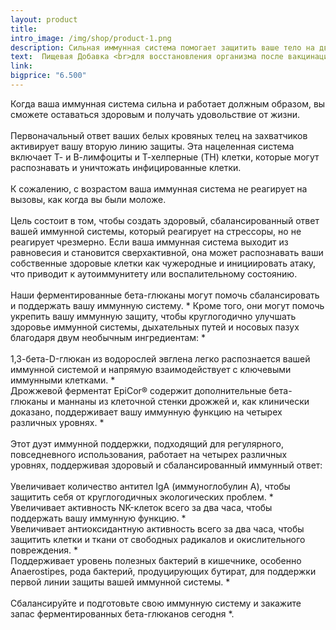 ```yaml
---
layout: product
title: 
intro_image: /img/shop/product-1.png
description: Сильная иммунная система помогает защитить ваше тело на двух уровнях с помощью первой и второй линий защиты. Ваша первая линия защиты от внешних захватчиков включает в себя Natural Killer (NK) и фагоцитарные лейкоциты.
text:  Пищевая Добавка <br>для восстановления организма после вакцинации SPUTNIK-V
link: 
bigprice: "6.500"
---
```


<div class="content">
<p class="text-md">  
Когда ваша иммунная система сильна и работает должным образом, вы сможете оставаться здоровым и получать удовольствие от жизни.
<br /><br />
Первоначальный ответ ваших белых кровяных телец на захватчиков активирует вашу вторую линию защиты. Эта нацеленная система включает Т- и В-лимфоциты и Т-хелперные (TH) клетки, которые могут распознавать и уничтожать инфицированные клетки.
<br /><br />
К сожалению, с возрастом ваша иммунная система не реагирует на вызовы, как когда вы были моложе.
<br /><br />
Цель состоит в том, чтобы создать здоровый, сбалансированный ответ вашей иммунной системы, который реагирует на стрессоры, но не реагирует чрезмерно. Если ваша иммунная система выходит из равновесия и становится сверхактивной, она может распознавать ваши собственные здоровые клетки как чужеродные и инициировать атаку, что приводит к аутоиммунитету или воспалительному состоянию.
<br /><br />
Наши ферментированные бета-глюканы могут помочь сбалансировать и поддержать вашу иммунную систему. * Кроме того, они могут помочь укрепить вашу иммунную защиту, чтобы круглогодично улучшать здоровье иммунной системы, дыхательных путей и носовых пазух благодаря двум необычным ингредиентам: *
<br /><br />
    1,3-бета-D-глюкан из водорослей эвглена легко распознается вашей иммунной системой и напрямую взаимодействует с ключевыми иммунными клетками. *
    <br />Дрожжевой ферментат EpiCor® содержит дополнительные бета-глюканы и маннаны из клеточной стенки дрожжей и, как клинически доказано, поддерживает вашу иммунную функцию на четырех различных уровнях. *
<br /><br />
Этот дуэт иммунной поддержки, подходящий для регулярного, повседневного использования, работает на четырех различных уровнях, поддерживая здоровый и сбалансированный иммунный ответ:
<br />
    <br />Увеличивает количество антител IgA (иммуноглобулин А), чтобы защитить себя от круглогодичных экологических проблем. *
    <br />Увеличивает активность NK-клеток всего за два часа, чтобы поддержать вашу иммунную функцию. *
    <br />Увеличивает антиоксидантную активность всего за два часа, чтобы защитить клетки и ткани от свободных радикалов и окислительного повреждения. *
    <br />Поддерживает уровень полезных бактерий в кишечнике, особенно Anaerostipes, рода бактерий, продуцирующих бутират, для поддержки первой линии защиты вашей иммунной системы. *
<br /><br />
Сбалансируйте и подготовьте свою иммунную систему и закажите запас ферментированных бета-глюканов сегодня *. <br /><br />
           </p>
           </div>